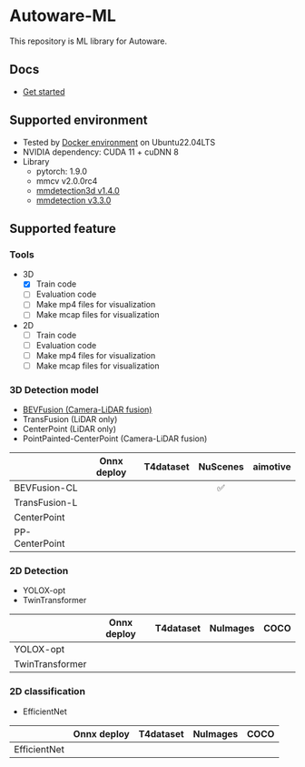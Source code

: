 # Autoware-ML

This repository is ML library for Autoware.

## Docs

- [Get started](docs/get_started.md)

## Supported environment

- Tested by [Docker environment](Dockerfile) on Ubuntu22.04LTS
- NVIDIA dependency: CUDA 11 + cuDNN 8
- Library
  - pytorch: 1.9.0
  - mmcv v2.0.0rc4
  - [mmdetection3d v1.4.0](https://github.com/open-mmlab/mmdetection3d/tree/v1.4.0)
  - [mmdetection v3.3.0](https://github.com/open-mmlab/mmdetection/tree/v3.3.0)

## Supported feature
### Tools

- 3D
  - [x] Train code
  - [ ] Evaluation code
  - [ ] Make mp4 files for visualization
  - [ ] Make mcap files for visualization
- 2D
  - [ ] Train code
  - [ ] Evaluation code
  - [ ] Make mp4 files for visualization
  - [ ] Make mcap files for visualization

### 3D Detection model

- [BEVFusion (Camera-LiDAR fusion)](projects/BEVFusion)
- TransFusion (LiDAR only)
- CenterPoint (LiDAR only)
- PointPainted-CenterPoint (Camera-LiDAR fusion)

|                | Onnx deploy | T4dataset | NuScenes | aimotive |
| -------------- | :---------: | :-------: | :------: | :------: |
| BEVFusion-CL   |             |           |    ✅     |          |
| TransFusion-L  |             |           |          |          |
| CenterPoint    |             |           |          |          |
| PP-CenterPoint |             |           |          |          |

### 2D Detection

- YOLOX-opt
- TwinTransformer

|                 | Onnx deploy | T4dataset | NuImages | COCO  |
| --------------- | :---------: | :-------: | :------: | :---: |
| YOLOX-opt       |             |           |          |       |
| TwinTransformer |             |           |          |       |

### 2D classification

- EfficientNet

|              | Onnx deploy | T4dataset | NuImages | COCO  |
| ------------ | :---------: | :-------: | :------: | :---: |
| EfficientNet |             |           |          |       |

